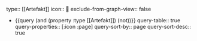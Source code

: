 type:: [[Artefakt]] 
icon:: 💍
exclude-from-graph-view:: false

- {{query (and (property :type [[Artefakt]]) (not))}}
  query-table:: true
  query-properties:: [:icon :page]
  query-sort-by:: page
  query-sort-desc:: true